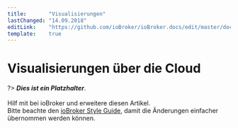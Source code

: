 ```yaml
---
title:       "Visualisierungen"
lastChanged: "14.09.2018"
editLink:    "https://github.com/ioBroker/ioBroker.docs/edit/master/docs/cloud/viz.md"
template:    true
---
```


# Visualisierungen über die Cloud

?> ***Dies ist ein Platzhalter***.
   <br><br>
   Hilf mit bei ioBroker und erweitere diesen Artikel.  
   Bitte beachte den [ioBroker Style Guide](community/styleguidedoc), 
   damit die Änderungen einfacher übernommen werden können.
